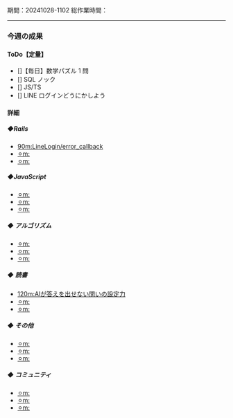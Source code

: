 期間：20241028-1102
総作業時間：

---

### 今週の成果

#### ToDo【定量】

- []【毎日】数学パズル 1 問
- [] SQL ノック
- [] JS/TS
- [] LINE ログインどうにかしよう

#### 詳細

##### ◆Rails

- [90m:LineLogin/error_callback](https://github.com/yu-ka3028/TIL/blob/main/Rails/202410280850_LineLogin_callback.md)
- [⚪︎m:]()
- [⚪︎m:]()

##### ◆JavaScript

- [⚪︎m:]()
- [⚪︎m:]()
- [⚪︎m:]()

##### ◆ アルゴリズム

- [⚪︎m:]()
- [⚪︎m:]()
- [⚪︎m:]()

##### ◆ 読書

- [120m:AIが答えを出せない問いの設定力](https://globis.jp/article/urgw0iriz/)
- [⚪︎m:]()
- [⚪︎m:]()

##### ◆ その他

- [⚪︎m:]()
- [⚪︎m:]()
- [⚪︎m:]()

##### ◆ コミュニティ

- [⚪︎m:]()
- [⚪︎m:]()
- [⚪︎m:]()

